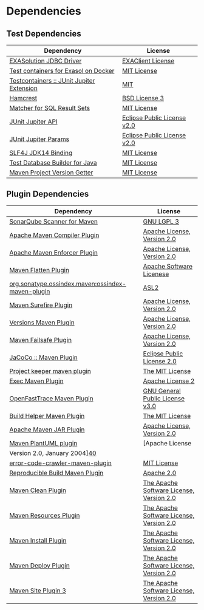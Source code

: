 <!-- @formatter:off -->
# Dependencies

## Test Dependencies

| Dependency                                     | License                           |
| ---------------------------------------------- | --------------------------------- |
| [EXASolution JDBC Driver][0]                   | [EXAClient License][1]            |
| [Test containers for Exasol on Docker][2]      | [MIT License][3]                  |
| [Testcontainers :: JUnit Jupiter Extension][4] | [MIT][5]                          |
| [Hamcrest][6]                                  | [BSD License 3][7]                |
| [Matcher for SQL Result Sets][8]               | [MIT License][9]                  |
| [JUnit Jupiter API][10]                        | [Eclipse Public License v2.0][11] |
| [JUnit Jupiter Params][10]                     | [Eclipse Public License v2.0][11] |
| [SLF4J JDK14 Binding][12]                      | [MIT License][13]                 |
| [Test Database Builder for Java][14]           | [MIT License][15]                 |
| [Maven Project Version Getter][16]             | [MIT License][17]                 |

## Plugin Dependencies

| Dependency                                              | License                                                        |
| ------------------------------------------------------- | -------------------------------------------------------------- |
| [SonarQube Scanner for Maven][18]                       | [GNU LGPL 3][19]                                               |
| [Apache Maven Compiler Plugin][20]                      | [Apache License, Version 2.0][21]                              |
| [Apache Maven Enforcer Plugin][22]                      | [Apache License, Version 2.0][21]                              |
| [Maven Flatten Plugin][23]                              | [Apache Software Licenese][21]                                 |
| [org.sonatype.ossindex.maven:ossindex-maven-plugin][24] | [ASL2][25]                                                     |
| [Maven Surefire Plugin][26]                             | [Apache License, Version 2.0][21]                              |
| [Versions Maven Plugin][27]                             | [Apache License, Version 2.0][21]                              |
| [Maven Failsafe Plugin][28]                             | [Apache License, Version 2.0][21]                              |
| [JaCoCo :: Maven Plugin][29]                            | [Eclipse Public License 2.0][30]                               |
| [Project keeper maven plugin][31]                       | [The MIT License][32]                                          |
| [Exec Maven Plugin][33]                                 | [Apache License 2][21]                                         |
| [OpenFastTrace Maven Plugin][34]                        | [GNU General Public License v3.0][35]                          |
| [Build Helper Maven Plugin][36]                         | [The MIT License][37]                                          |
| [Apache Maven JAR Plugin][38]                           | [Apache License, Version 2.0][21]                              |
| [Maven PlantUML plugin][39]                             | [Apache License
                Version 2.0, January 2004][40] |
| [error-code-crawler-maven-plugin][41]                   | [MIT License][42]                                              |
| [Reproducible Build Maven Plugin][43]                   | [Apache 2.0][25]                                               |
| [Maven Clean Plugin][44]                                | [The Apache Software License, Version 2.0][25]                 |
| [Maven Resources Plugin][45]                            | [The Apache Software License, Version 2.0][25]                 |
| [Maven Install Plugin][46]                              | [The Apache Software License, Version 2.0][25]                 |
| [Maven Deploy Plugin][47]                               | [The Apache Software License, Version 2.0][25]                 |
| [Maven Site Plugin 3][48]                               | [The Apache Software License, Version 2.0][25]                 |

[0]: http://www.exasol.com
[1]: https://docs.exasol.com/db/latest/connect_exasol/drivers/jdbc.htm
[2]: https://github.com/exasol/exasol-testcontainers/
[3]: https://github.com/exasol/exasol-testcontainers/blob/main/LICENSE
[4]: https://testcontainers.org
[5]: http://opensource.org/licenses/MIT
[6]: http://hamcrest.org/JavaHamcrest/
[7]: http://opensource.org/licenses/BSD-3-Clause
[8]: https://github.com/exasol/hamcrest-resultset-matcher/
[9]: https://github.com/exasol/hamcrest-resultset-matcher/blob/main/LICENSE
[10]: https://junit.org/junit5/
[11]: https://www.eclipse.org/legal/epl-v20.html
[12]: http://www.slf4j.org
[13]: http://www.opensource.org/licenses/mit-license.php
[14]: https://github.com/exasol/test-db-builder-java/
[15]: https://github.com/exasol/test-db-builder-java/blob/main/LICENSE
[16]: https://github.com/exasol/maven-project-version-getter/
[17]: https://github.com/exasol/maven-project-version-getter/blob/main/LICENSE
[18]: http://sonarsource.github.io/sonar-scanner-maven/
[19]: http://www.gnu.org/licenses/lgpl.txt
[20]: https://maven.apache.org/plugins/maven-compiler-plugin/
[21]: https://www.apache.org/licenses/LICENSE-2.0.txt
[22]: https://maven.apache.org/enforcer/maven-enforcer-plugin/
[23]: https://www.mojohaus.org/flatten-maven-plugin/
[24]: https://sonatype.github.io/ossindex-maven/maven-plugin/
[25]: http://www.apache.org/licenses/LICENSE-2.0.txt
[26]: https://maven.apache.org/surefire/maven-surefire-plugin/
[27]: https://www.mojohaus.org/versions/versions-maven-plugin/
[28]: https://maven.apache.org/surefire/maven-failsafe-plugin/
[29]: https://www.jacoco.org/jacoco/trunk/doc/maven.html
[30]: https://www.eclipse.org/legal/epl-2.0/
[31]: https://github.com/exasol/project-keeper/
[32]: https://github.com/exasol/project-keeper/blob/main/LICENSE
[33]: https://www.mojohaus.org/exec-maven-plugin
[34]: https://github.com/itsallcode/openfasttrace-maven-plugin
[35]: https://www.gnu.org/licenses/gpl-3.0.html
[36]: http://www.mojohaus.org/build-helper-maven-plugin/
[37]: https://opensource.org/licenses/mit-license.php
[38]: https://maven.apache.org/plugins/maven-jar-plugin/
[39]: https://github.com/Huluvu424242/plantuml-maven-plugin
[40]: https://www.apache.org/licenses/LICENSE-2.0
[41]: https://github.com/exasol/error-code-crawler-maven-plugin/
[42]: https://github.com/exasol/error-code-crawler-maven-plugin/blob/main/LICENSE
[43]: http://zlika.github.io/reproducible-build-maven-plugin
[44]: http://maven.apache.org/plugins/maven-clean-plugin/
[45]: http://maven.apache.org/plugins/maven-resources-plugin/
[46]: http://maven.apache.org/plugins/maven-install-plugin/
[47]: http://maven.apache.org/plugins/maven-deploy-plugin/
[48]: http://maven.apache.org/plugins/maven-site-plugin/
